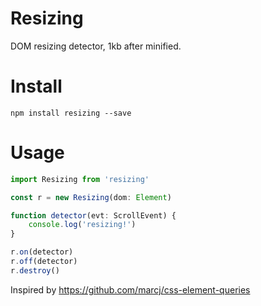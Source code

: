 # Resizing

DOM resizing detector, 1kb after minified.

# Install

```shell
npm install resizing --save
```

# Usage

```javascript
import Resizing from 'resizing'

const r = new Resizing(dom: Element)

function detector(evt: ScrollEvent) {
    console.log('resizing!')
}

r.on(detector)
r.off(detector)
r.destroy()
```

Inspired by https://github.com/marcj/css-element-queries
